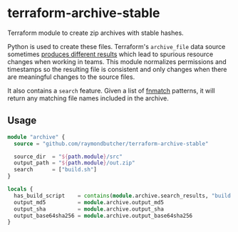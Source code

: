 # terraform-archive-stable

Terraform module to create zip archives with stable hashes.

Python is used to create these files. Terraform's `archive_file` data source sometimes [produces different results](https://github.com/terraform-providers/terraform-provider-archive/issues/34) which lead to spurious resource changes when working in teams. This module normalizes permissions and timestamps so the resulting file is consistent and only changes when there are meaningful changes to the source files.

It also contains a `search` feature. Given a list of [fnmatch](https://docs.python.org/2/library/fnmatch.html) patterns, it will return any matching file names included in the archive.

## Usage

```terraform
module "archive" {
  source = "github.com/raymondbutcher/terraform-archive-stable"

  source_dir  = "${path.module}/src"
  output_path = "${path.module}/out.zip"
  search      = ["build.sh"]
}

locals {
  has_build_script    = contains(module.archive.search_results, "build.sh")
  output_md5          = module.archive.output_md5
  output_sha          = module.archive.output_sha
  output_base64sha256 = module.archive.output_base64sha256
}
```
